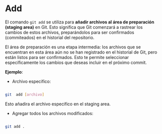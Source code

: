 
# Add
El comando `git add` se utiliza para **añadir archivos al área de preparación (staging area)** en Git. Esto significa que Git comenzará a rastrear los cambios de estos archivos, preparándolos para ser confirmados (commiteados) en el historial del repositorio.

El área de preparación es una etapa intermedia: los archivos que se encuentran en esta área aún no se han registrado en el historial de Git, pero están listos para ser confirmados. Esto te permite seleccionar específicamente los cambios que deseas incluir en el próximo commit.

**Ejemplo**:
* Archivo especifico:
```bash

git  add [archivo]

```
Esto añadira el archivo especifico en el staging area.
* Agregar todos los archivos modificados:
```bash

git add .

```

